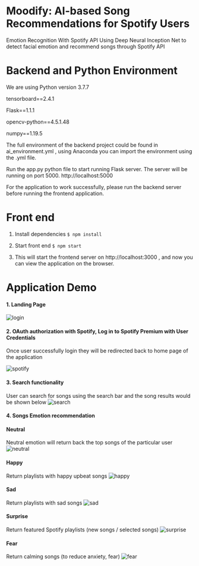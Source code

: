 # Moodify: AI-based Song Recommendations for Spotify Users
Emotion Recognition With Spotify API 
Using Deep Neural Inception Net to detect facial emotion and recommend songs through Spotify API


# Backend and Python Environment
We are using Python version 3.7.7

tensorboard==2.4.1

Flask==1.1.1

opencv-python==4.5.1.48

numpy==1.19.5

The full environment of the backend project could be found in ai_environment.yml , using Anaconda you can import the environment using the .yml file. 

Run the app.py python file to start running Flask server. The server will be running on port 5000. http://localhost:5000

For the application to work successfully, please run the backend server before running the frontend application. 

# Front end 

1. Install dependencies 
`$ npm install`

2. Start front end 
`$ npm start `

3. This will start the frontend server on http://localhost:3000 , and now you can view the application on the browser. 

# Application Demo

####   1. Landing Page 
![login](https://github.com/MarcoBrian/aiapplication_webdev/blob/master/images/login.JPG)


#### 2. OAuth authorization with Spotify, Log in to Spotify Premium with User Credentials
Once user successfully login they will be redirected back to home page of the application

![spotify](https://github.com/MarcoBrian/aiapplication_webdev/blob/master/images/spotify.JPG)

#### 3. Search functionality 

User can search for songs using the search bar and the song results would be shown below
![search](https://github.com/MarcoBrian/aiapplication_webdev/blob/master/images/search.JPG)


#### 4. Songs Emotion recommendation 
#### Neutral 
Neutral emotion will return back the top songs of the particular user
![neutral](https://github.com/MarcoBrian/aiapplication_webdev/blob/master/images/neutral.JPG)

#### Happy 
Return playlists with happy upbeat songs
![happy](https://github.com/MarcoBrian/aiapplication_webdev/blob/master/images/happy.JPG)

#### Sad 
Return playlists with sad songs
![sad](https://github.com/MarcoBrian/aiapplication_webdev/blob/master/images/sad.JPG)

#### Surprise 
Return featured Spotify playlists (new songs / selected songs)
![surprise](https://github.com/MarcoBrian/aiapplication_webdev/blob/master/images/surprise.JPG)

#### Fear
Return calming songs (to reduce anxiety, fear)
![fear](https://github.com/MarcoBrian/aiapplication_webdev/blob/master/images/fear.JPG)




